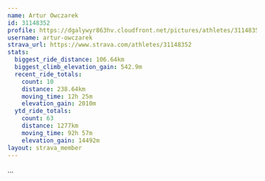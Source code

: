 ```yaml
---
name: Artur Owczarek
id: 31148352
profile: https://dgalywyr863hv.cloudfront.net/pictures/athletes/31148352/15906846/1/large.jpg
username: artur-owczarek
strava_url: https://www.strava.com/athletes/31148352
stats:
  biggest_ride_distance: 106.64km
  biggest_climb_elevation_gain: 542.9m
  recent_ride_totals:
    count: 10
    distance: 238.64km
    moving_time: 12h 25m
    elevation_gain: 2010m
  ytd_ride_totals:
    count: 63
    distance: 1277km
    moving_time: 92h 57m
    elevation_gain: 14492m
layout: strava_member
--- 
```

...
